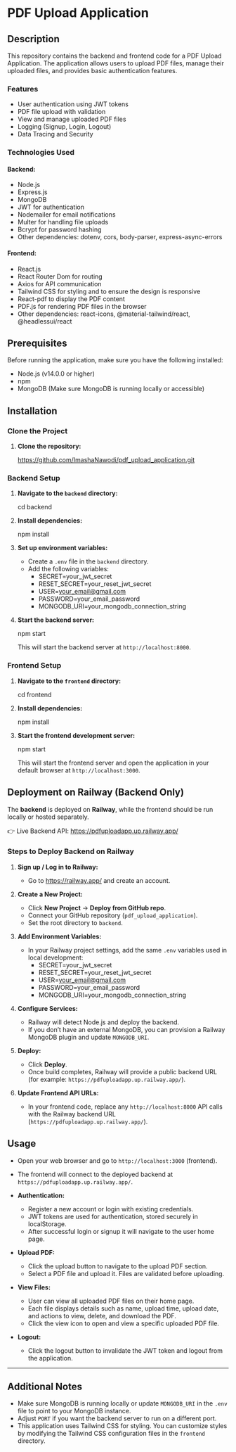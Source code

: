 # PDF Upload Application

## Description

This repository contains the backend and frontend code for a PDF Upload Application. The application allows users to upload PDF files, manage their uploaded files, and provides basic authentication features.

### Features

- User authentication using JWT tokens
- PDF file upload with validation
- View and manage uploaded PDF files
- Logging (Signup, Login, Logout)
- Data Tracing and Security

### Technologies Used

#### Backend:

- Node.js
- Express.js
- MongoDB
- JWT for authentication
- Nodemailer for email notifications
- Multer for handling file uploads
- Bcrypt for password hashing
- Other dependencies: dotenv, cors, body-parser, express-async-errors

#### Frontend:

- React.js
- React Router Dom for routing
- Axios for API communication
- Tailwind CSS for styling and to ensure the design is responsive
- React-pdf to display the PDF content
- PDF.js for rendering PDF files in the browser
- Other dependencies: react-icons, @material-tailwind/react, @headlessui/react

## Prerequisites

Before running the application, make sure you have the following installed:

- Node.js (v14.0.0 or higher)
- npm
- MongoDB (Make sure MongoDB is running locally or accessible)

## Installation

### Clone the Project

1. **Clone the repository:**

   https://github.com/ImashaNawodi/pdf_upload_application.git

### Backend Setup

1. **Navigate to the `backend` directory:**

   cd backend

2. **Install dependencies:**

   npm install

3. **Set up environment variables:**

   - Create a `.env` file in the `backend` directory.
   - Add the following variables:
       - SECRET=your_jwt_secret
       - RESET_SECRET=your_reset_jwt_secret
       - USER=your_email@gmail.com
       - PASSWORD=your_email_password
       - MONGODB_URI=your_mongodb_connection_string

4. **Start the backend server:**

   npm start

   This will start the backend server at `http://localhost:8000`.

### Frontend Setup

1. **Navigate to the `frontend` directory:**

   cd frontend

2. **Install dependencies:**

   npm install

3. **Start the frontend development server:**

   npm start

   This will start the frontend server and open the application in your default browser at `http://localhost:3000`.

## Deployment on Railway (Backend Only)

The **backend** is deployed on **Railway**, while the frontend should be run locally or hosted separately.  

👉 Live Backend API: https://pdfuploadapp.up.railway.app/

### Steps to Deploy Backend on Railway

1. **Sign up / Log in to Railway:**
   - Go to https://railway.app/ and create an account.

2. **Create a New Project:**
   - Click **New Project** → **Deploy from GitHub repo**.
   - Connect your GitHub repository (`pdf_upload_application`).
   - Set the root directory to `backend`.

3. **Add Environment Variables:**
   - In your Railway project settings, add the same `.env` variables used in local development:
     - SECRET=your_jwt_secret
     - RESET_SECRET=your_reset_jwt_secret
     - USER=your_email@gmail.com
     - PASSWORD=your_email_password
     - MONGODB_URI=your_mongodb_connection_string

4. **Configure Services:**
   - Railway will detect Node.js and deploy the backend.
   - If you don’t have an external MongoDB, you can provision a Railway MongoDB plugin and update `MONGODB_URI`.

5. **Deploy:**
   - Click **Deploy**.
   - Once build completes, Railway will provide a public backend URL (for example: `https://pdfuploadapp.up.railway.app/`).

6. **Update Frontend API URLs:**
   - In your frontend code, replace any `http://localhost:8000` API calls with the Railway backend URL (`https://pdfuploadapp.up.railway.app/`).

## Usage

- Open your web browser and go to `http://localhost:3000` (frontend).  
- The frontend will connect to the deployed backend at `https://pdfuploadapp.up.railway.app/`.

- **Authentication:**
  - Register a new account or login with existing credentials.
  - JWT tokens are used for authentication, stored securely in localStorage.
  - After successful login or signup it will navigate to the user home page.

- **Upload PDF:**
  - Click the upload button to navigate to the upload PDF section.
  - Select a PDF file and upload it. Files are validated before uploading.

- **View Files:**
  - User can view all uploaded PDF files on their home page.
  - Each file displays details such as name, upload time, upload date, and actions to view, delete, and download the PDF.
  - Click the view icon to open and view a specific uploaded PDF file.

- **Logout:**
  - Click the logout button to invalidate the JWT token and logout from the application.

---

## Additional Notes

- Make sure MongoDB is running locally or update `MONGODB_URI` in the `.env` file to point to your MongoDB instance.
- Adjust `PORT` if you want the backend server to run on a different port.
- This application uses Tailwind CSS for styling. You can customize styles by modifying the Tailwind CSS configuration files in the `frontend` directory.
